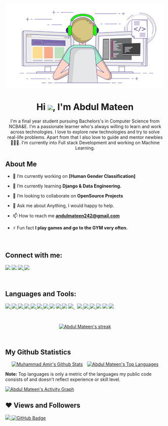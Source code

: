 <p align="center">
<img width="500px" height="auto" src="images/image.gif" height="175px"/>
</p>

<h1 align="center">Hi <img src="https://raw.githubusercontent.com/MartinHeinz/MartinHeinz/master/wave.gif" width="30px">, I'm Abdul Mateen</h1>
<p align="center">
I'm a final year student pursuing Bachelors's in Computer Science from NCBA&E. I'm a passionate learner who's always willing to learn and work across technologies. I love to explore new technologies and try to solve real-life problems. Apart from that I also love to guide and mentor newbies 👨🏻‍💻. I'm currently into Full stack Development and working on Machine Learning.
</p>


## About Me

- 🔭 I’m currently working on **[Human Gender Classification]**

- 🌱 I’m currently learning **Django & Data Engineering.**

- 👯 I’m looking to collaborate on **OpenSource Projects**

- 💬 Ask me about Anything, I would happy to help.

- 📫 How to reach me **andulmateen242@gmail.com**

- ⚡ Fun fact **I play games and go to the GYM very often.**

<br/>

## Connect with me:
<p align="left">
<a href = "https://www.linkedin.com/in/abdul-mateen-462870175/"><img src="https://img.icons8.com/fluent/40/000000/linkedin.png"/></a>
<a href = "https://twitter.com/abdulmateen242/"><img src="https://img.icons8.com/fluent/40/000000/twitter.png"/></a>
<a href="https://www.facebook.com/profile.php?id=100014324135711/">
<img src="https://img.icons8.com/fluent/40/000000/facebook-new.png">
</a>
<a href = "https://www.instagram.com/mianabdul_mateen/"><img src="https://img.icons8.com/fluent/40/000000/instagram-new.png"/></a>
</p>

<br/>

## Languages and Tools:

<p align="left"> 
    <a href="https://www.python.org" target="_blank"> <img src="https://img.icons8.com/color/40/000000/python.png"/> </a>
    <a href="https://www.python.org" target="_blank"> 
    <img src="https://img.icons8.com/ios/50/000000/django.png"/>
    </a>
    <a href="https://https://scikit-learn.org/stable/index.html" target="_blank"> <img src="https://github.com/scikit-learn/scikit-learn/blob/main/doc/logos/scikit-learn-logo-small.png?raw=true"/> </a> 
    <a href="https://numpy.org" target="_blank"> <img src="https://user-images.githubusercontent.com/80589481/125581908-9eb8fd1f-0073-4d05-94da-64d1bd27e075.png"/> </a> 
    <a href="https://pandas.pydata.org" target="_blank"> <img src="https://user-images.githubusercontent.com/80589481/125583498-f58eb79f-ccb7-4387-8b21-bdbb7e7d8ee2.png"/> </a> 
    <a href="https://www.tensorflow.org" target="_blank"> <img src="https://user-images.githubusercontent.com/80589481/125583914-c255f528-6ae1-4a65-a019-e9e593d77642.png"/> </a>
    <a href="https://pytorch.org" target="_blank"> <img src="https://user-images.githubusercontent.com/80589481/125584572-4037ee56-0c9f-4fcb-9c24-2882c6d065aa.png"/> </a> 
    <img src="https://img.icons8.com/color/40/000000/c-programming.png"/>
    <a href="https://reactjs.org/" target="_blank"> <img src="https://img.icons8.com/color/40/000000/react-native.png"/> </a>
    <img src="https://img.icons8.com/plasticine/45/000000/bash.png"/>
    <a style="padding-right:8px;" href="https://www.mysql.com/" target="_blank"> <img src="https://img.icons8.com/fluent/50/000000/mysql-logo.png"/> </a>
    <a href="https://www.jenkins.io" target="_blank">
    <img src="https://img.icons8.com/color/40/26e07f/postgreesql.png"/> </a> 
    <a href="https://git-scm.com/" target="_blank"> <img src="https://img.icons8.com/color/40/000000/git.png"/> </a> 
    <a href="https://keras.io/" target="_blank"><img src="https://user-images.githubusercontent.com/80589481/125586794-1153a838-31d4-4492-9861-07df5887e4ec.png"/>
    </a> 
    <a href="https://www.linux.org" target="_blank"> <img src="https://img.icons8.com/color/50/26e07f/linux.png"/></a>
    <a href="https://www.opencv.org" target="_blank"> <img src="https://a.fsdn.com/allura/p/opencvlibrary/icon?1554729279?&w=48"/></a>
     <a href="https://www.matplotlib.org" target="_blank"> <img src="https://upload.wikimedia.org/wikipedia/en/thumb/5/56/Matplotlib_logo.svg/300px-Matplotlib_logo.svg.png"/></a>
</p>

<br/>

<p align="center">
    <a href="https://github.com/abdulmateen22/github-readme-streak-stats">
        <img title="🔥 Get streak stats for your profile at git.io/streak-stats" alt="Abdul Mateen's streak" src="https://github-readme-streak-stats.herokuapp.com/?user=abdulmateen22&theme=black-ice&hide_border=true&stroke=0000&background=060A0CD0"/>
    </a>
</p>

<br/>

## My Github Statistics
  <p align="center">
      <a href="https://github.com/abdulmateen22/github-readme-stats" style="margin-right: 10px;"><img height="180em" alt="Muhammad Amir's Github Stats" src="https://github-readme-stats.vercel.app/api?username=abdulmateen22&show_icons=true&count_private=true&theme=react&hide_border=true&bg_color=0D1117" /></a>
    <a href="https://github.com/abdulmateen22/github-readme-stats"><img height="180em" alt="Abdul Mateen's Top Languages" src="https://github-readme-stats.vercel.app/api/top-langs/?username=abdulmateen22&langs_count=8&count_private=true&layout=compact&theme=react&hide_border=true&bg_color=0D1117" /></a>

  </p>

<p>
  <b>Note:</b> Top languages is only a metric of the languages my public code consists of and doesn't reflect experience or skill level.
</p>

<a href="https://github.com/abdulmateen22/github-readme-activity-graph"><img alt="Abdul Mateen's Activity Graph" src="https://activity-graph.herokuapp.com/graph?username=abdulmateen22&bg_color=0D1117&color=5BCDEC&line=5BCDEC&point=FFFFFF&hide_border=true" /></a>
<br/>

## ❤ Views and Followers
<a href="https://github.com/Meghna-DAS/github-profile-views-counter">
    <img src="https://komarev.com/ghpvc/?username=abdulmateen22">
</a>
<a href="https://github.com/abdulmateen22?tab=followers"><img src="https://img.shields.io/github/followers/abdulmateen22?label=Followers&style=social" alt="GitHub Badge"></a>
